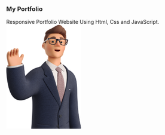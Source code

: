### My Portfolio
Responsive Portfolio Website Using Html, Css and JavaScript.
<img src="/img/me/goodbye.png" alt="hello everyone" width="200"/>
